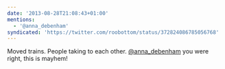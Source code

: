 ```yaml
---
date: '2013-08-28T21:08:43+01:00'
mentions:
  - '@anna_debenham'
syndicated: 'https://twitter.com/roobottom/status/372824086785056768'
---
```

Moved trains. People taking to each other. [@anna_debenham](https://twitter.com/@anna_debenham) you were right, this is mayhem!
